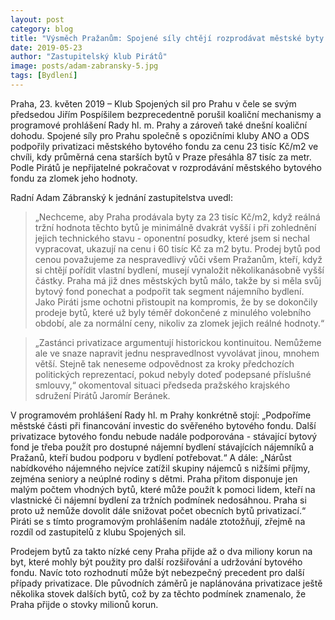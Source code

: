 ```yaml
---
layout: post
category: blog
title: "Výsměch Pražanům: Spojené síly chtějí rozprodávat městské byty za 23 tisíc Kč za m2 a připravit tak Prahu o stovky milionů korun"
date: 2019-05-23
author: "Zastupitelský klub Pirátů"
image: posts/adam-zabransky-5.jpg
tags: [Bydlení]
---
```


Praha, 23. květen 2019 – Klub Spojených sil pro Prahu v čele se svým předsedou Jiřím Pospíšilem bezprecedentně porušil koaliční mechanismy a programové prohlášení Rady hl. m. Prahy a zároveň také dnešní koaliční dohodu. Spojené síly pro Prahu společně s opozičními kluby ANO a ODS podpořily privatizaci městského bytového fondu za cenu 23 tisíc Kč/m2 ve chvíli, kdy průměrná cena starších bytů v Praze přesáhla 87 tisíc za metr. Podle Pirátů je nepřijatelné pokračovat v rozprodávání městského bytového fondu za zlomek jeho hodnoty. 
 
Radní Adam Zábranský k jednání zastupitelstva uvedl: 

> „Nechceme, aby Praha prodávala byty za 23 tisíc Kč/m2, když reálná tržní hodnota těchto bytů je minimálně dvakrát vyšší i při zohlednění jejich technického stavu - oponentní posudky, které jsem si nechal vypracovat, ukazují na cenu i 60 tisíc Kč za m2 bytu. Prodej bytů pod cenou považujeme za nespravedlivý vůči všem Pražanům, kteří, když si chtějí pořídit vlastní bydlení, musejí vynaložit několikanásobně vyšší částky. Praha má již dnes městských bytů málo, takže by si měla svůj bytový fond ponechat a podpořit tak segment nájemního bydlení. Jako Piráti jsme ochotni přistoupit na kompromis, že by se dokončily prodeje bytů, které už byly téměř dokončené z minulého volebního období, ale za normální ceny, nikoliv za zlomek jejich reálné hodnoty.“
 
> „Zastánci privatizace argumentují historickou kontinuitou. Nemůžeme ale ve snaze napravit jednu nespravedlnost vyvolávat jinou, mnohem větší. Stejně tak neneseme odpovědnost za kroky předchozích politických reprezentací, pokud nebyly doteď podepsané příslušné smlouvy,“ okomentoval situaci předseda pražského krajského sdružení Pirátů Jaromír Beránek. 
 
V programovém prohlášení Rady hl. m Prahy konkrétně stojí: „Podpoříme městské části při financování investic do svěřeného bytového fondu. Další privatizace bytového fondu nebude nadále podporována - stávající bytový fond je třeba použít pro dostupné nájemní bydlení stávajících nájemníků a Pražanů, kteří budou podporu v bydlení potřebovat.“ A dále: „Nárůst nabídkového nájemného nejvíce zatížil skupiny nájemců s nižšími příjmy, zejména seniory a neúplné rodiny s dětmi. Praha přitom disponuje jen malým počtem vhodných bytů, které může použít k pomoci lidem, kteří na vlastnické či nájemní bydlení za tržních podmínek nedosáhnou. Praha si proto už nemůže dovolit dále snižovat počet obecních bytů privatizací.“ Piráti se s tímto programovým prohlášením nadále ztotožňují, zřejmě na rozdíl od zastupitelů z klubu Spojených sil.

Prodejem bytů za takto nízké ceny Praha přijde až o dva miliony korun na byt, které mohly být použity pro další rozšiřování a udržování bytového fondu. Navíc toto rozhodnutí může být nebezpečný precedent pro další případy privatizace. Dle původních záměrů je naplánována privatizace ještě několika stovek dalších bytů, což by za těchto podmínek znamenalo, že Praha přijde o stovky milionů korun.

